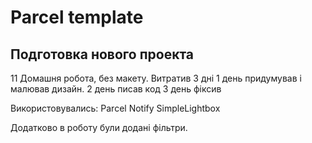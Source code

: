 # Parcel template

## Подготовка нового проекта

11 Домашня робота, без макету.
Витратив 3 дні
1 день придумував і малював дизайн.
2 день писав код
3 день фіксив

Використовувались:
Parcel
Notify
SimpleLightbox

Додатково в роботу були додані фільтри.

